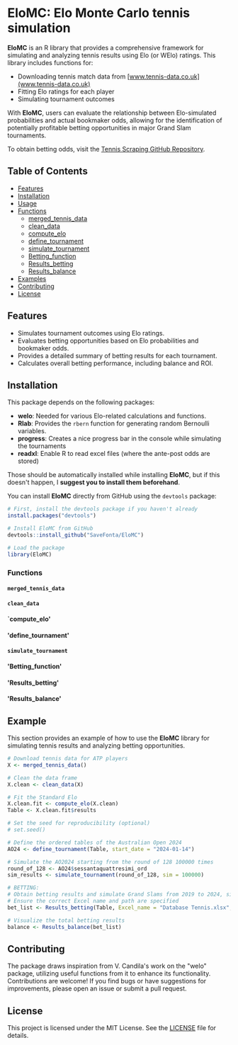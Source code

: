 # EloMC: Elo Monte Carlo tennis simulation 

**EloMC** is an R library that provides a comprehensive framework for simulating and analyzing tennis results using Elo (or WElo) ratings. This library includes functions for:

- Downloading tennis match data from [www.tennis-data.co.uk](www.tennis-data.co.uk)
- Fitting Elo ratings for each player
- Simulating tournament outcomes

With **EloMC**, users can evaluate the relationship between Elo-simulated probabilities and actual bookmaker odds, allowing for the identification of potentially profitable betting opportunities in major Grand Slam tournaments.

To obtain betting odds, visit the [Tennis Scraping GitHub Repository](https://github.com/SaveFonta/Tennis_odds_scraping).


## Table of Contents

- [Features](#features)
- [Installation](#installation)
- [Usage](#usage)
- [Functions](#functions)
  - [merged_tennis_data](#merged_tennis_data)
  - [clean_data](#clean_data)
  - [compute_elo](#compute_elo)
  - [define_tournament](#define_tournament)
  - [simulate_tournament](#simulate_tournament)
  - [Betting_function](#betting_function)
  - [Results_betting](#results_betting)
  - [Results_balance](#results_balance)
- [Examples](#example)
- [Contributing](#contributing)
- [License](#license)

## Features

- Simulates tournament outcomes using Elo ratings.
- Evaluates betting opportunities based on Elo probabilities and bookmaker odds.
- Provides a detailed summary of betting results for each tournament.
- Calculates overall betting performance, including balance and ROI.

## Installation

This package depends on the following packages:

- **welo**: Needed for various Elo-related calculations and functions.
- **Rlab**: Provides the `rbern` function for generating random Bernoulli variables.
- **progress**: Creates a nice progress bar in the console while simulating the tournaments
- **readxl**: Enable R to read excel files (where the ante-post odds are stored)


Those should be automatically installed while installing **EloMC**, but if this doesn't happen, I **suggest you to install them beforehand**.

You can install **EloMC** directly from GitHub using the `devtools` package:

```r
# First, install the devtools package if you haven't already
install.packages("devtools")

# Install EloMC from GitHub
devtools::install_github("SaveFonta/EloMC")

# Load the package
library(EloMC)
```

### Functions

#### `merged_tennis_data`
#### `clean_data`
#### `compute_elo'
#### 'define_tournament'
#### `simulate_tournament`
#### 'Betting_function'
#### 'Results_betting'
#### 'Results_balance'

## Example
This section provides an example of how to use the **EloMC** library for simulating tennis results and analyzing betting opportunities.

```R
# Download tennis data for ATP players 
X <- merged_tennis_data()

# Clean the data frame
X.clean <- clean_data(X)

# Fit the Standard Elo
X.clean.fit <- compute_elo(X.clean)
Table <- X.clean.fit$results

# Set the seed for reproducibility (optional)
# set.seed()

# Define the ordered tables of the Australian Open 2024
AO24 <- define_tournament(Table, start_date = "2024-01-14")

# Simulate the AO2024 starting from the round of 128 100000 times
round_of_128 <- AO24$sessantaquattresimi_ord
sim_results <- simulate_tournament(round_of_128, sim = 100000)

# BETTING:
# Obtain betting results and simulate Grand Slams from 2019 to 2024, simulating 100000 times each tournament.
# Ensure the correct Excel name and path are specified
bet_list <- Results_betting(Table, Excel_name = "Database Tennis.xlsx", n = 100000)

# Visualize the total betting results 
balance <- Results_balance(bet_list)
```

## Contributing
The package draws inspiration from V. Candila's work on the "welo" package, utilizing useful functions from it to enhance its functionality. 
Contributions are welcome! If you find bugs or have suggestions for improvements, please open an issue or submit a pull request.

## License

This project is licensed under the MIT License. See the [LICENSE](LICENSE) file for details.


